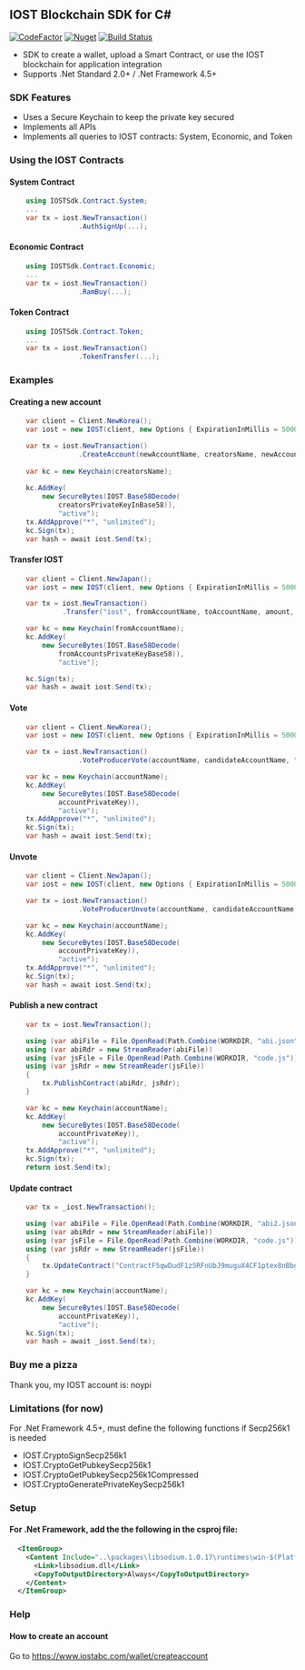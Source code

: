 ## IOST Blockchain SDK for C# 
[![CodeFactor](https://www.codefactor.io/repository/github/noypi/iost.cs/badge)](https://www.codefactor.io/repository/github/noypi/iost.cs)
[![Nuget](https://img.shields.io/nuget/v/IOST.svg)](http://www.nuget.org/packages/IOST/)
[![Build Status](https://dev.azure.com/adrianmigraso0686/iost.cs/_apis/build/status/noypi.iost.cs?branchName=master)](https://dev.azure.com/adrianmigraso0686/iost.cs/_build/latest?definitionId=1&branchName=master)
- SDK to create a wallet, upload a Smart Contract, or use the IOST blockchain for application integration
- Supports .Net Standard 2.0+ / .Net Framework 4.5+ 

### SDK Features
- Uses a Secure Keychain to keep the private key secured
- Implements all APIs
- Implements all queries to IOST contracts: System, Economic, and Token

### Using the IOST Contracts

#### System Contract
```C#
    using IOSTSdk.Contract.System;
    ...
    var tx = iost.NewTransaction()
                 .AuthSignUp(...);
```

#### Economic Contract

```C#
    using IOSTSdk.Contract.Economic;
    ...
    var tx = iost.NewTransaction()
                 .RamBuy(...);
```

#### Token Contract

```C#
    using IOSTSdk.Contract.Token;
    ...
    var tx = iost.NewTransaction()
                 .TokenTransfer(...);
```

### Examples

#### Creating a new account

```C#
    var client = Client.NewKorea();
    var iost = new IOST(client, new Options { ExpirationInMillis = 5000 });

    var tx = iost.NewTransaction()
                 .CreateAccount(newAccountName, creatorsName, newAccountPublicKey, newAccountPublicKey);
    
    var kc = new Keychain(creatorsName);
    
    kc.AddKey(
        new SecureBytes(IOST.Base58Decode(
            creatorsPrivateKeyInBase58)),
            "active");
    tx.AddApprove("*", "unlimited");
    kc.Sign(tx);
    var hash = await iost.Send(tx);
```

#### Transfer IOST
```C#
    var client = Client.NewJapan();
    var iost = new IOST(client, new Options { ExpirationInMillis = 5000 });

    var tx = iost.NewTransaction()
             .Transfer("iost", fromAccountName, toAccountName, amount, "");

    var kc = new Keychain(fromAccountName);
    kc.AddKey(
        new SecureBytes(IOST.Base58Decode(
            fromAccountsPrivateKeyBase58)),
            "active");

    kc.Sign(tx);
    var hash = await iost.Send(tx);
```

#### Vote
```C#
    var client = Client.NewKorea();
    var iost = new IOST(client, new Options { ExpirationInMillis = 5000 });

    var tx = iost.NewTransaction()
                 .VoteProducerVote(accountName, candidateAccountName, "10000");

    var kc = new Keychain(accountName);
    kc.AddKey(
        new SecureBytes(IOST.Base58Decode(
            accountPrivateKey)),
            "active");
    tx.AddApprove("*", "unlimited");
    kc.Sign(tx);
    var hash = await iost.Send(tx);
```

#### Unvote
```C#
    var client = Client.NewJapan();
    var iost = new IOST(client, new Options { ExpirationInMillis = 5000 });

    var tx = iost.NewTransaction()
                 .VoteProducerUnvote(accountName, candidateAccountName, "10000");

    var kc = new Keychain(accountName);
    kc.AddKey(
        new SecureBytes(IOST.Base58Decode(
            accountPrivateKey)),
            "active");
    tx.AddApprove("*", "unlimited");
    kc.Sign(tx);
    var hash = await iost.Send(tx);
```

#### Publish a new contract
```C#
    var tx = iost.NewTransaction();

    using (var abiFile = File.OpenRead(Path.Combine(WORKDIR, "abi.json")))
    using (var abiRdr = new StreamReader(abiFile))
    using (var jsFile = File.OpenRead(Path.Combine(WORKDIR, "code.js")))
    using (var jsRdr = new StreamReader(jsFile))
    {
        tx.PublishContract(abiRdr, jsRdr);
    }

    var kc = new Keychain(accountName);
    kc.AddKey(
        new SecureBytes(IOST.Base58Decode(
            accountPrivateKey)),
            "active");
    tx.AddApprove("*", "unlimited");
    kc.Sign(tx);
    return iost.Send(tx);
```

#### Update contract
```C#
    var tx = _iost.NewTransaction();

    using (var abiFile = File.OpenRead(Path.Combine(WORKDIR, "abi2.json")))
    using (var abiRdr = new StreamReader(abiFile))
    using (var jsFile = File.OpenRead(Path.Combine(WORKDIR, "code.js")))
    using (var jsRdr = new StreamReader(jsFile))
    {
        tx.UpdateContract("ContractF5qwDudF1z5RFnUbJ9muguX4CF1ptex8nBbgZWmRuZ9b", abiRdr, jsRdr, "");
    }

    var kc = new Keychain(accountName);
    kc.AddKey(
        new SecureBytes(IOST.Base58Decode(
            accountPrivateKey)),
            "active");
    kc.Sign(tx);
    var hash = await _iost.Send(tx);
```

### Buy me a pizza
Thank you, my IOST account is: noypi

### Limitations (for now)
For .Net Framework 4.5+, must define the following functions if Secp256k1 is needed
- IOST.CryptoSignSecp256k1
- IOST.CryptoGetPubkeySecp256k1
- IOST.CryptoGetPubkeySecp256k1Compressed
- IOST.CryptoGeneratePrivateKeySecp256k1

### Setup
#### For .Net Framework, add the the following in the csproj file:
```xml
  <ItemGroup>
    <Content Include="..\packages\libsodium.1.0.17\runtimes\win-$(Platform)\native\libsodium.dll">
      <Link>libsodium.dll</Link>
      <CopyToOutputDirectory>Always</CopyToOutputDirectory>
    </Content>
  </ItemGroup>
```

### Help
#### How to create an account
Go to https://www.iostabc.com/wallet/createaccount 

